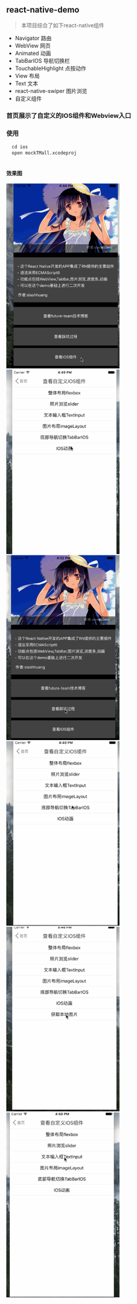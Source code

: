 ## react-native-demo
> 本项目综合了如下react-native组件

- Navigator   路由
- WebView     网页  
- Animated    动画
- TabBarIOS   导航切换栏
- TouchableHighlight   点按动作
- View  布局
- Text 文本
- react-native-swiper 图片浏览
- 自定义组件 

### 首页展示了自定义的IOS组件和Webview入口

### 使用
```
  cd ios
  open mockTMall.xcodeproj
  
```
#### 效果图
<div style={width:100%;}}>
<img src='./Assets/readme/indexapp.gif' width='300px'>
<img src='./Assets/readme/animation.gif' width='300px'>
<img src='./Assets/readme/webview.gif' width='300px'>
<img src='./Assets/readme/tabbar.gif' width='300px'>
<img src='./Assets/readme/cameraRoll.gif' width='300px'>
<img src='./Assets/readme/textinput.gif' width='300px'>
</div>


